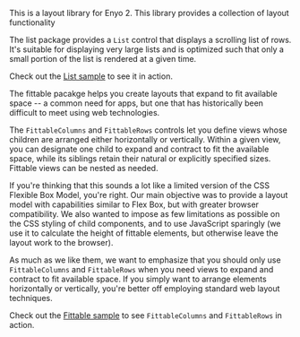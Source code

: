 This is a layout library for Enyo 2. This library provides a collection of layout functionality

The list package provides a `List` control that displays a scrolling list of rows. It's suitable for displaying very large lists and is optimized such that only a small portion of the list is rendered
at a given time. 

Check out the [List sample](http://enyojs.com/samples/list) to see it in action.

The fittable pacakge helps you create layouts that expand to fit available space -- a common need for apps, but one that has historically been difficult to meet using web technologies.

The  `FittableColumns` and `FittableRows` controls let you define views whose children are arranged either horizontally or vertically. Within a given view, you can designate one child to expand and contract to fit the available space, while its siblings retain their natural or explicitly specified sizes. Fittable views can be nested as needed.

If you're thinking that this sounds a lot like a limited version of the CSS Flexible Box Model, you're right. Our main objective was to provide a layout model with capabilities similar to Flex Box, but with greater browser compatibility. We also wanted to impose as few limitations as possible on the CSS styling of child components, and to use JavaScript sparingly (we use it to calculate the height of fittable elements, but otherwise leave the layout work to the browser).

As much as we like them, we want to emphasize that you should only use `FittableColumns` and `FittableRows` when you need views to expand and contract to fit available space. If you simply want to arrange elements horizontally or vertically, you're better off employing standard web layout techniques.

Check out the [Fittable sample](http://enyojs.com/samples/fittable) to see `FittableColumns` and `FittableRows` in action.